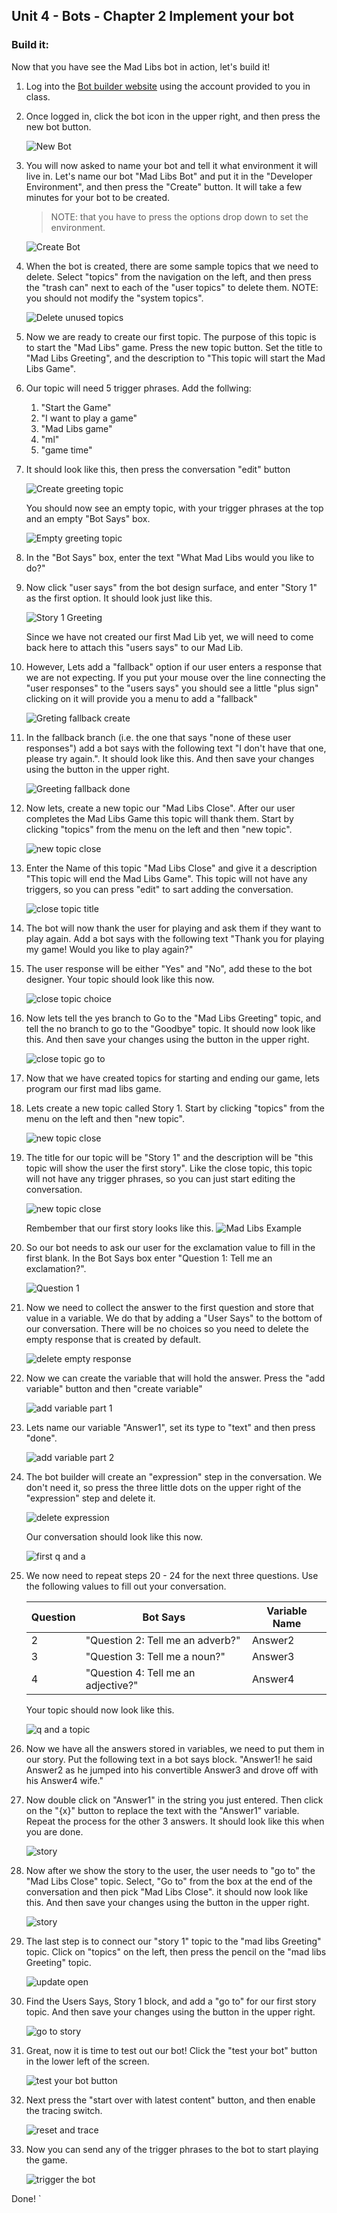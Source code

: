 ## Unit 4 - Bots - Chapter 2 Implement your bot


### Build it:

Now that you have see the Mad Libs bot in action, let's build it!


1. Log into the [Bot builder website](https://va.ai.dynamics.com) using the account provided to you in class. 
   
1. Once logged in, click the bot icon in the upper right, and then press the new bot button.

    ![New Bot](./img/mlbot01.png)

1. You will now asked to name your bot and tell it what environment it will live in. Let's name our bot "Mad Libs Bot" and put it in the "Developer Environment", and then press the "Create" button. It will take a few minutes for your bot to be created.
   
    > NOTE: that you have to press the options drop down to set the environment. 

    ![Create Bot](./img/mlbot02.png)

1. When the bot is created, there are some sample topics that we need to delete. Select "topics" from the navigation on the left, and then press the "trash can" next to each of the "user topics" to delete them. NOTE: you should not modify the "system topics".

    ![Delete unused topics](./img/mlbot03.png)

1. Now we are ready to create our first topic. The purpose of this topic is to start the "Mad Libs" game. Press the new topic button. Set the title to "Mad Libs Greeting", and the description to "This topic will start the Mad Libs Game". 
   
1. Our topic will need 5 trigger phrases. Add the follwing:
   1. "Start the Game"
   1. "I want to play a game"
   1. "Mad Libs game"
   1. "ml"
   1. "game time"

1. It should look like this, then press the conversation "edit" button

    ![Create greeting topic](./img/mlbot04.png)

    You should now see an empty topic, with your trigger phrases at the top and an empty "Bot Says" box.

    ![Empty greeting topic](./img/mlbot05.png)

1. In the "Bot Says" box, enter the text "What Mad Libs would you like to do?"

1.  Now click "user says" from the bot design surface, and enter "Story 1" as the first option. It should look just like this. 

    ![Story 1 Greeting](./img/mlbot06.png)

    Since we have not created our first Mad Lib yet, we will need to come back here to attach this "users says" to our Mad Lib. 

1. However, Lets add a "fallback" option if our user enters a response that we are not expecting. If you put your mouse over the line connecting the "user responses" to the "users says" you should see a little "plus sign" clicking on it will provide you a menu to add a "fallback"

    ![Greting fallback create](./img/mlbot07.png)

1. In the fallback branch (i.e. the one that says "none of these user responses") add a bot says with the following text "I don't have that one, please try again.". It should look like this. And then save your changes using the button in the upper right. 

    ![Greeting fallback done](./img/mlbot08.png)

1. Now lets, create a new topic our "Mad Libs Close". After our user completes the Mad Libs Game this topic will thank them. Start by clicking "topics" from the menu on the left and then "new topic".

    ![new topic close](./img/mlbot09.png)

1. Enter the Name of this topic "Mad Libs Close" and give it a description "This topic will end the Mad Libs Game". This topic will not have any triggers, so you can press "edit" to sart adding the conversation. 

    ![close topic title](./img/mlbot10.png)

1. The bot will now thank the user for playing and ask them if they want to play again. Add a bot says with the following text "Thank you for playing my game! Would you like to play again?"

1. The user response will be either "Yes" and "No", add these to the bot designer. Your topic should look like this now. 

    ![close topic choice](./img/mlbot11.png)

1. Now lets tell the yes branch to Go to the "Mad Libs Greeting" topic, and tell the no branch to go to the "Goodbye" topic. It should now look like this. And then save your changes using the button in the upper right. 

    ![close topic go to](./img/mlbot12.png)

1.  Now that we have created topics for starting and ending our game, lets program our first mad libs game. 

1. Lets create a new topic called Story 1.  Start by clicking "topics" from the menu on the left and then "new topic".

    ![new topic close](./img/mlbot09.png)

1. The title for our topic will be "Story 1" and the description will be "this topic will show the user the first story". Like the close topic, this topic will not have any trigger phrases, so you can just start editing the conversation. 

    ![new topic close](./img/mlbot13.png)

    Rembember that our first story looks like this.
    ![Mad Libs Example](./img/ml01.png)

1.  So our bot needs to ask our user for the exclamation value to fill in the first blank. In the Bot Says box enter "Question 1: Tell me an exclamation?".

    ![Question 1](./img/mlbot14.png)

1. Now we need to collect the answer to the first question and store that value in a variable. We do that by adding a "User Says" to the bottom of our conversation. There will be no choices so you need to delete the empty response that is created by default.  

    ![delete empty response](./img/mlbot15.png)

1. Now we can create the variable that will hold the answer. Press the "add variable" button and then "create variable" 

    ![add variable part 1](./img/mlbot16.png)

1. Lets name our variable "Answer1", set its type to "text" and then press "done".

    ![add variable part 2](./img/mlbot17.png)

1. The bot builder will create an "expression" step in the conversation. We don't need it, so press the three little dots on the upper right of the "expression" step and delete it. 

    ![delete expression](./img/mlbot18.png)

    Our conversation should look like this now. 

    ![first q and a](./img/mlbot19.png)

1. We now need to repeat steps 20 - 24 for the next three questions. Use the following values to fill out your conversation. 


    | Question | Bot Says | Variable Name |
    | -------- | -------- | -------------- |
    | 2 | "Question 2: Tell me an adverb?" | Answer2 |
    | 3 | "Question 3: Tell me a noun?" | Answer3 |
    | 4 | "Question 4: Tell me an adjective?" | Answer4 |

    Your topic should now look like this.
 
    ![q and a topic](./img/mlbot20.png)

1.  Now we have all the answers stored in variables, we need to put them in our story. Put the following text in a bot says block. "Answer1! he said Answer2 as he jumped into his convertible Answer3 and drove off with his Answer4 wife." 

1. Now double click on "Answer1" in the string you just entered. Then click on the "{x}" button to replace the text with the "Answer1" variable. Repeat the process for the other 3 answers. It should look like this when you are done. 

    ![story](./img/mlbot21.png)

1. Now after we show the story to the user, the user needs to "go to" the "Mad Libs Close" topic. Select, "Go to" from the box at the end of the conversation and then pick "Mad Libs Close". it should now look like this. And then save your changes using the button in the upper right. 

    ![story](./img/mlbot22.png)

1. The last step is to connect our "story 1" topic to the "mad libs Greeting" topic. Click on "topics" on the left, then press the pencil on the "mad libs Greeting" topic. 

    ![update open](./img/mlbot23.png)

1. Find the Users Says, Story 1 block, and add a "go to" for our first story topic. And then save your changes using the button in the upper right. 

    ![go to story](./img/mlbot24.png)

1. Great, now it is time to test out our bot! Click the "test your bot" button in the lower left of the screen.

    ![test your bot button ](./img/mlbot25.png)

1. Next press the "start over with latest content" button, and then enable the tracing switch. 

    ![reset and trace](./img/mlbot26.png)

1. Now you can send any of the trigger phrases to the bot to start playing the game.

    ![trigger the bot](./img/mlbot27.png)

Done!
`